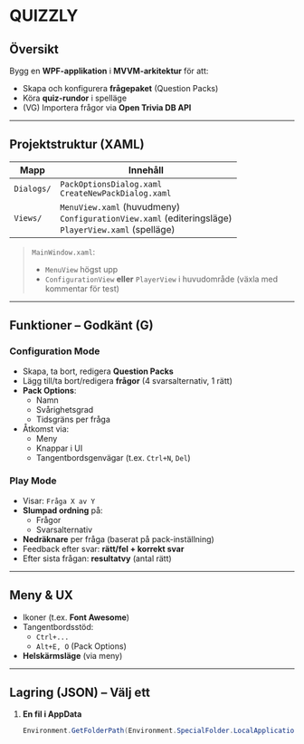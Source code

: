 # QUIZZLY

## Översikt
Bygg en **WPF-applikation** i **MVVM-arkitektur** för att:
- Skapa och konfigurera **frågepaket** (Question Packs)
- Köra **quiz-rundor** i spelläge
- (VG) Importera frågor via **Open Trivia DB API**

---

## Projektstruktur (XAML)

| Mapp       | Innehåll |
|------------|---------|
| `Dialogs/` | `PackOptionsDialog.xaml`<br>`CreateNewPackDialog.xaml` |
| `Views/`   | `MenuView.xaml` (huvudmeny)<br>`ConfigurationView.xaml` (editeringsläge)<br>`PlayerView.xaml` (spelläge) |

> `MainWindow.xaml`:  
> - `MenuView` högst upp  
> - `ConfigurationView` **eller** `PlayerView` i huvudområde (växla med kommentar för test)

---

## Funktioner – Godkänt (G)

### Configuration Mode
- Skapa, ta bort, redigera **Question Packs**
- Lägg till/ta bort/redigera **frågor** (4 svarsalternativ, 1 rätt)
- **Pack Options**:
  - Namn
  - Svårighetsgrad
  - Tidsgräns per fråga
- Åtkomst via:
  - Meny
  - Knappar i UI
  - Tangentbordsgenvägar (t.ex. `Ctrl+N`, `Del`)

### Play Mode
- Visar: `Fråga X av Y`
- **Slumpad ordning** på:
  - Frågor
  - Svarsalternativ
- **Nedräknare** per fråga (baserat på pack-inställning)
- Feedback efter svar: **rätt/fel + korrekt svar**
- Efter sista frågan: **resultatvy** (antal rätt)

---

## Meny & UX
- Ikoner (t.ex. **Font Awesome**)
- Tangentbordsstöd:
  - `Ctrl+...`
  - `Alt+E, O` (Pack Options)
- **Helskärmsläge** (via meny)

---

## Lagring (JSON) – Välj ett
1. **En fil i AppData**  
   ```csharp
   Environment.GetFolderPath(Environment.SpecialFolder.LocalApplicationData)
